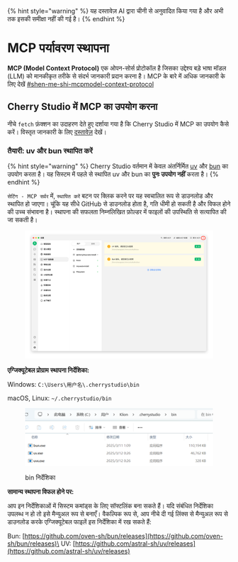
{% hint style="warning" %}
यह दस्तावेज़ AI द्वारा चीनी से अनुवादित किया गया है और अभी तक इसकी समीक्षा नहीं की गई है।
{% endhint %}

# MCP पर्यावरण स्थापना

**MCP (Model Context Protocol)** एक ओपन-सोर्स प्रोटोकॉल है जिसका उद्देश्य बड़े भाषा मॉडल (LLM) को मानकीकृत तरीके से संदर्भ जानकारी प्रदान करना है। MCP के बारे में अधिक जानकारी के लिए देखें [#shen-me-shi-mcpmodel-context-protocol](../../question-contact/knowledge.md#shen-me-shi-mcpmodel-context-protocol "mention")

## Cherry Studio में MCP का उपयोग करना

नीचे `fetch` फ़ंक्शन का उदाहरण देते हुए दर्शाया गया है कि Cherry Studio में MCP का उपयोग कैसे करें। विस्तृत जानकारी के लिए [दस्तावेज़](https://github.com/modelcontextprotocol/servers/tree/main/src/fetch) देखें।

### **तैयारी: uv और bun स्थापित करें**

{% hint style="warning" %}
Cherry Studio वर्तमान में केवल अंतर्निर्मित [uv](https://github.com/astral-sh/uv) और [bun](https://github.com/oven-sh/bun) का उपयोग करता है। यह सिस्टम में पहले से स्थापित uv और bun का **पुनः उपयोग नहीं** करता है।
{% endhint %}

`सेटिंग - MCP सर्वर` में, `स्थापित करें` बटन पर क्लिक करने पर यह स्वचालित रूप से डाउनलोड और स्थापित हो जाएगा। चूंकि यह सीधे GitHub से डाउनलोड होता है, गति धीमी हो सकती है और विफल होने की उच्च संभावना है। स्थापना की सफलता निम्नलिखित फ़ोल्डर में फाइलों की उपस्थिति से सत्यापित की जा सकती है।

<figure><img src="../../.gitbook/assets/image (2) (1).png" alt=""><figcaption></figcaption></figure>

**एग्जिक्यूटेबल प्रोग्राम स्थापना निर्देशिका:**

Windows: `C:\Users\用户名\.cherrystudio\bin`

macOS, Linux: `~/.cherrystudio/bin`

<figure><img src="../../.gitbook/assets/MCP-cherrystudio_bin_文件夹.png" alt=""><figcaption><p>bin निर्देशिका</p></figcaption></figure>

**सामान्य स्थापना विफल होने पर:**

आप इन निर्देशिकाओं में सिस्टम कमांड्स के लिए सॉफ्टलिंक बना सकते हैं। यदि संबंधित निर्देशिका उपलब्ध न हो तो इसे मैन्युअल रूप से बनाएँ। वैकल्पिक रूप से, आप नीचे दी गई लिंक्स से मैन्युअल रूप से डाउनलोड करके एग्जिक्यूटेबल फाइलें इस निर्देशिका में रख सकते हैं:

Bun: [https://github.com/oven-sh/bun/releases](https://github.com/oven-sh/bun/releases)\
UV: [https://github.com/astral-sh/uv/releases](https://github.com/astral-sh/uv/releases)